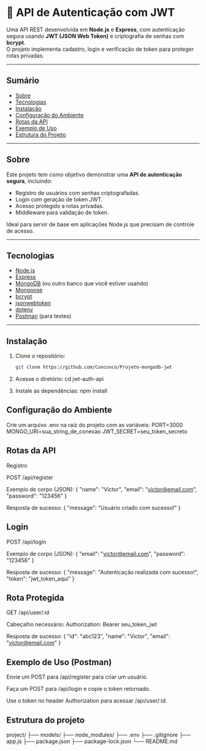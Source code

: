# 🔐 API de Autenticação com JWT

Uma API REST desenvolvida em **Node.js** e **Express**, com autenticação segura usando **JWT (JSON Web Token)** e criptografia de senhas com **bcrypt**.  
O projeto implementa cadastro, login e verificação de token para proteger rotas privadas.

---

## Sumário
- [Sobre](#-sobre)
- [Tecnologias](#-tecnologias)
- [Instalação](#-instalação)
- [Configuração do Ambiente](#-configuração-do-ambiente)
- [Rotas da API](#-rotas-da-api)
- [Exemplo de Uso](#-exemplo-de-uso)
- [Estrutura do Projeto](#-estrutura-do-projeto)


---

## Sobre

Este projeto tem como objetivo demonstrar uma **API de autenticação segura**, incluindo:

- Registro de usuários com senhas criptografadas.
- Login com geração de token JWT.
- Acesso protegido a rotas privadas.
- Middleware para validação de token.

Ideal para servir de base em aplicações Node.js que precisam de controle de acesso.

---

## Tecnologias

- [Node.js](https://nodejs.org/)
- [Express](https://expressjs.com/)
- [MongoDB](https://www.mongodb.com/) (ou outro banco que você estiver usando)
- [Mongoose](https://mongoosejs.com/)
- [bcrypt](https://www.npmjs.com/package/bcrypt)
- [jsonwebtoken](https://www.npmjs.com/package/jsonwebtoken)
- [dotenv](https://www.npmjs.com/package/dotenv)
- [Postman](https://www.postman.com/) (para testes)

---

## Instalação

1. Clone o repositório:
   ```bash
   git clone https://github.com/Cuncunco/Projeto-mongodb-jwt

2. Acesse o diretório: 
   cd jwt-auth-api   

3. Instale as dependências:
   npm install

## Configuração do Ambiente

Crie um arquivo .env na raiz do projeto com as variáveis:
PORT=3000
MONGO_URI=sua_string_de_conexao
JWT_SECRET=seu_token_secreto

## Rotas da API

 Registro

POST /api/register

Exemplo de corpo (JSON):
{
  "name": "Victor",
  "email": "victor@email.com",
  "password": "123456"
}

Resposta de sucesso:
{
  "message": "Usuário criado com sucesso!"
}

## Login

POST /api/login

Exemplo de corpo (JSON):
{
  "email": "victor@email.com",
  "password": "123456"
}

Resposta de sucesso:
{
  "message": "Autenticação realizada com sucesso!",
  "token": "jwt_token_aqui"
}

## Rota Protegida

GET /api/user/:id

Cabeçalho necessário:
Authorization: Bearer seu_token_jwt

Resposta de sucesso:
{
  "id": "abc123",
  "name": "Victor",
  "email": "victor@email.com"
}

## Exemplo de Uso (Postman)

Envie um POST para /api/register para criar um usuário.

Faça um POST para /api/login e copie o token retornado.

Use o token no header Authorization para acessar /api/user/:id.

## Estrutura do projeto

project/
├── models/
├── node_modules/
├── .env
├── .gitignore
├── app.js
├── package.json
├── package-lock.json
└── README.md
